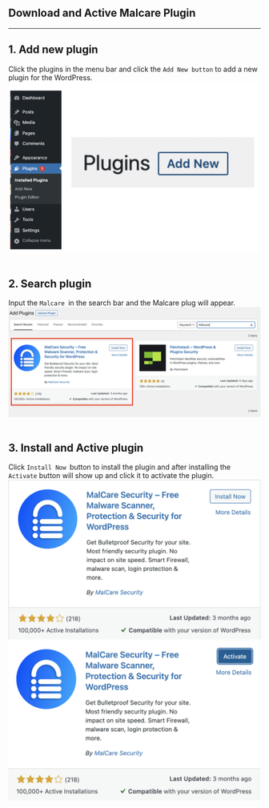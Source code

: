 ## **Download and Active Malcare Plugin**
---
## 1. Add new plugin
Click the plugins in the menu bar and click the `Add New button` to add a new plugin for the WordPress.
![Image](./assets/2FA_WordpressLeftBar.png)
<br></br>

## 2. Search plugin
Input the `Malcare `in the search bar and the Malcare plug will appear.
![Image](./assets/showPlugin.png)
<br></br>

## 3. Install and Active plugin
Click `Install Now `button to install the plugin and after installing the `Activate` button will show up and click it to activate the plugin.
![Image](./assets/malcareInstall.png)
![Image](./assets/malcareActive.png)